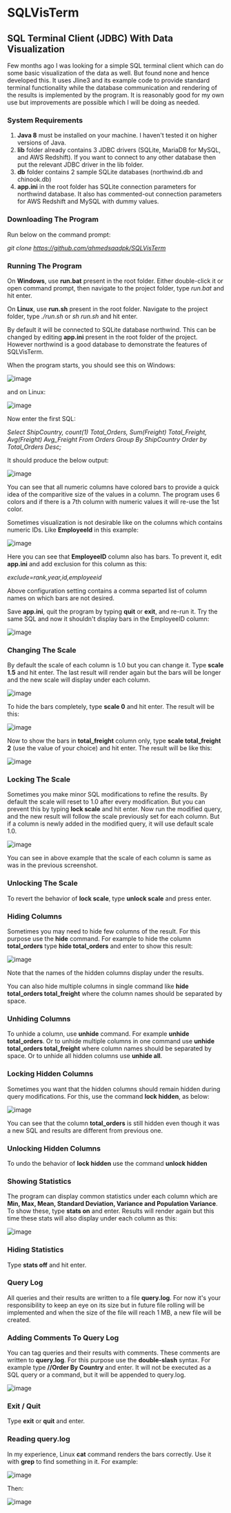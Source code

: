 # SQLVisTerm

## **SQL Terminal Client (JDBC) With Data Visualization**

Few months ago I was looking for a simple SQL terminal client which can do some basic visualization of the data as well. But found none and hence developed this. It uses Jline3 and its example code to provide standard terminal functionality while the database communication and rendering of the results is implemented by the program. It is reasonably good for my own use but improvements are possible which I will be doing as needed.


### **System Requirements**

1. **Java 8** must be installed on your machine. I haven't tested it on higher versions of Java.
2. **lib** folder already contains 3 JDBC drivers (SQLite, MariaDB for MySQL, and AWS Redshift). If you want to connect to any other database then put the relevant JDBC driver in the lib folder.
3. **db** folder contains 2 sample SQLite databases (northwind.db and chinook.db)
4. **app.ini** in the root folder has SQLite connection parameters for northwind database. It also has commented-out connection parameters for AWS Redshift and MySQL with dummy values.


### **Downloading The Program**

Run below on the command prompt:

_git clone https://github.com/ahmedsaadpk/SQLVisTerm_


### **Running The Program**

On **Windows**, use **run.bat** present in the root folder. Either double-click it or open command prompt, then navigate to the project folder, type _run.bat_ and hit enter.

On **Linux**, use **run.sh** present in the root folder. Navigate to the project folder, type _./run.sh_ or _sh run.sh_ and hit enter.

By default it will be connected to SQLite database northwind. This can be changed by editing **app.ini** present in the root folder of the project. However northwind is a good database to demonstrate the features of SQLVisTerm.

When the program starts, you should see this on Windows:

![image](https://github.com/ahmedsaadpk/SQLVisTerm/assets/7383719/cb922f70-2da0-4652-9d48-e0058ed382cd)

and on Linux:

![image](https://github.com/ahmedsaadpk/SQLVisTerm/assets/7383719/71053f3e-1749-410d-b6cb-d44050ae9fdd)

Now enter the first SQL:

_Select ShipCountry, count(1) Total_Orders, Sum(Freight) Total_Freight, Avg(Freight) Avg_Freight From Orders Group By ShipCountry Order by Total_Orders Desc;_

It should produce the below output:

![image](https://github.com/ahmedsaadpk/SQLVisTerm/assets/7383719/ab66a067-14f5-4c4d-9d29-b27bcda8518a)

You can see that all numeric columns have colored bars to provide a quick idea of the comparitive size of the values in a column. The program uses 6 colors and if there is a 7th column with numeric values it will re-use the 1st color.

Sometimes visualization is not desirable like on the columns which contains numeric IDs. Like **EmployeeId** in this example:

![image](https://github.com/ahmedsaadpk/SQLVisTerm/assets/7383719/25d7360e-cd1c-427a-96d3-c8d20cd5ccac)

Here you can see that **EmployeeID** column also has bars. To prevent it, edit **app.ini** and add exclusion for this column as this:

_exclude=rank,year,id,employeeid_

Above configuration setting contains a comma separted list of column names on which bars are not desired.

Save **app.ini**, quit the program by typing **quit** or **exit**, and re-run it. Try the same SQL and now it shouldn't display bars in the EmployeeID column:

![image](https://github.com/ahmedsaadpk/SQLVisTerm/assets/7383719/cf1a4d32-72a6-48fa-a313-55c02fafdfc8)


### **Changing The Scale**

By default the scale of each column is 1.0 but you can change it. Type **scale 1.5** and hit enter. The last result will render again but the bars will be longer and the new scale will display under each column.

![image](https://github.com/ahmedsaadpk/SQLVisTerm/assets/7383719/0f82c55a-0c09-40a8-925b-4047c461c691)

To hide the bars completely, type **scale 0** and hit enter. The result will be this:

![image](https://github.com/ahmedsaadpk/SQLVisTerm/assets/7383719/30def6fe-9ca5-41fc-bc98-9c99e5ecbdad)

Now to show the bars in **total_freight** column only, type **scale total_freight 2** (use the value of your choice) and hit enter. The result will be like this:

![image](https://github.com/ahmedsaadpk/SQLVisTerm/assets/7383719/77eb6f4d-6d08-4f19-aec0-23cb8c58878a)


### **Locking The Scale**

Sometimes you make minor SQL modifications to refine the results. By default the scale will reset to 1.0 after every modification. But you can prevent this by typing **lock scale** and hit enter. Now run the modified query, and the new result will follow the scale previously set for each column. But if a column is newly added in the modified query, it will use default scale 1.0.

![image](https://github.com/ahmedsaadpk/SQLVisTerm/assets/7383719/859ae815-d258-4e2c-95b4-624172227400)

You can see in above example that the scale of each column is same as was in the previous screenshot.

### **Unlocking The Scale**

To revert the behavior of **lock scale**, type **unlock scale** and press enter.


### **Hiding Columns**

Sometimes you may need to hide few columns of the result. For this purpose use the **hide** command. For example to hide the column **total_orders** type **hide total_orders** and enter to show this result:

![image](https://github.com/ahmedsaadpk/SQLVisTerm/assets/7383719/4110c013-8193-462e-ba42-bee44afbbb34)

Note that the names of the hidden columns display under the results.

You can also hide multiple columns in single command like **hide total_orders total_freight** where the column names should be separated by space.


### **Unhiding Columns**

To unhide a column, use **unhide** command. For example **unhide total_orders**. Or to unhide multiple columns in one command use **unhide total_orders total_freight** where column names should be separated by space. Or to unhide all hidden columns use **unhide all**.


### **Locking Hidden Columns**

Sometimes you want that the hidden columns should remain hidden during query modifications. For this, use the command **lock hidden**, as below:

![image](https://github.com/ahmedsaadpk/SQLVisTerm/assets/7383719/389a11dd-6fd9-4e5c-944c-2065663c4714)

You can see that the column **total_orders** is still hidden even though it was a new SQL and results are different from previous one.


### **Unlocking Hidden Columns**

To undo the behavior of **lock hidden** use the command **unlock hidden**


### **Showing Statistics**

The program can display common statistics under each column which are **Min, Max, Mean, Standard Deviation, Variance and Population Variance**. To show these, type **stats on** and enter. Results will render again but this time these stats will also display under each column as this:

![image](https://github.com/ahmedsaadpk/SQLVisTerm/assets/7383719/c9570213-d4d7-4e45-9c13-ef8175943805)


### **Hiding Statistics**

Type **stats off** and hit enter.


### **Query Log**

All queries and their results are written to a file **query.log**. For now it's your responsibility to keep an eye on its size but in future file rolling will be implemented and when the size of the file will reach 1 MB, a new file will be created.


### **Adding Comments To Query Log**

You can tag queries and their results with comments. These comments are written to **query.log**. For this purpose use the **double-slash** syntax. For example type **//Order By Country** and enter. It will not be executed as a SQL query or a command, but it will be appended to query.log.

![image](https://github.com/ahmedsaadpk/SQLVisTerm/assets/7383719/32d7e3e3-32f0-4325-a668-4c5d0fb848da)


### **Exit / Quit**

Type **exit** or **quit** and enter.


### **Reading query.log**

In my experience, Linux **cat** command renders the bars correctly. Use it with **grep** to find something in it. For example:

![image](https://github.com/ahmedsaadpk/SQLVisTerm/assets/7383719/fe34b861-b0f8-45f1-b07b-c68453d38072)

Then:

![image](https://github.com/ahmedsaadpk/SQLVisTerm/assets/7383719/da961d74-b8f9-468c-a1bb-0bb25dbde6f3)
